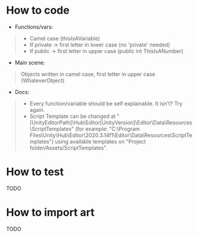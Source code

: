 # How to code
* Functions/vars:
> - Camel case (thisIsAVariable)
> - If private -> first letter in lower case (no 'private' needed)
> - If public -> first letter in upper case (public int ThisIsANumber)
* Main scene:
> Objects written in camel case, first letter in upper case (WhateverObject) 
* Docs:
> - Every function/variable should be self explainable. It isn't? Try again.
> - Script Template can be changed at "[UnityEditorPath]\Hub\Editor\[UnityVersion]\Editor\Data\Resources\ScriptTemplates" (for example: "C:\Program Files\Unity\Hub\Editor\2020.3.14f1\Editor\Data\Resources\ScriptTemplates") using available templates on "Project folder/Assets/ScriptTemplates".

# How to test
TODO

# How to import art
TODO